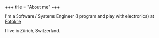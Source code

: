 +++
title = "About me"
+++

I'm a Software / Systems Engineer (I program and play with electronics) at [Fotokite](https://www.fotokite.com)

I live in Zürich, Switzerland.

